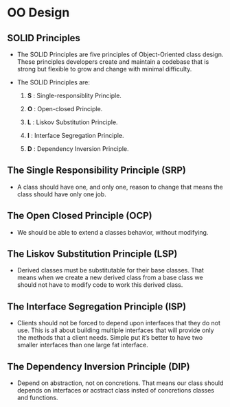 # OO Design

## SOLID Principles

* The SOLID Principles are five principles of Object-Oriented class design. These principles developers create and maintain a codebase that is strong but flexible to grow and change with minimal difficulty.

* The SOLID Principles are:
   
   1. **S** : Single-responsiblity Principle.

   2. **O** : Open-closed Principle.

   3. **L** : Liskov Substitution Principle.

   4. **I** : Interface Segregation Principle.

   5. **D** : Dependency Inversion Principle.

## The Single Responsibility Principle (SRP)

* A class should have one, and only one, reason to change that means the class should have only one job.

## The Open Closed Principle (OCP)

* We should be able to extend a classes behavior, without modifying.

## The Liskov Substitution Principle (LSP)

* Derived classes must be substitutable for their base classes. That means when we create a new derived class from a base class we should not have to modify code to work this derived class.

## The Interface Segregation Principle (ISP) 

* Clients should not be forced to depend upon interfaces that they do not use. This is all about building multiple interfaces that will provide only the methods that a client needs. Simple put it’s better to have two smaller interfaces than one large fat interface.

## The Dependency Inversion Principle (DIP)

* Depend on abstraction, not on concretions. That means our class should depends on interfaces or acstract class insted of concretions classes and functions.